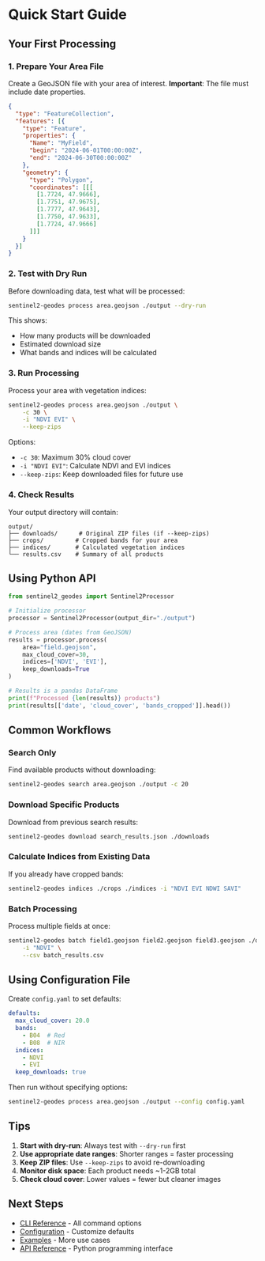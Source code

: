 # Quick Start Guide

## Your First Processing

### 1. Prepare Your Area File

Create a GeoJSON file with your area of interest. **Important**: The file must include date properties.

```json
{
  "type": "FeatureCollection",
  "features": [{
    "type": "Feature",
    "properties": {
      "Name": "MyField",
      "begin": "2024-06-01T00:00:00Z",
      "end": "2024-06-30T00:00:00Z"
    },
    "geometry": {
      "type": "Polygon",
      "coordinates": [[[
        [1.7724, 47.9666],
        [1.7751, 47.9675],
        [1.7777, 47.9643],
        [1.7750, 47.9633],
        [1.7724, 47.9666]
      ]]]
    }
  }]
}
```

### 2. Test with Dry Run

Before downloading data, test what will be processed:

```bash
sentinel2-geodes process area.geojson ./output --dry-run
```

This shows:
- How many products will be downloaded
- Estimated download size
- What bands and indices will be calculated

### 3. Run Processing

Process your area with vegetation indices:

```bash
sentinel2-geodes process area.geojson ./output \
    -c 30 \
    -i "NDVI EVI" \
    --keep-zips
```

Options:
- `-c 30`: Maximum 30% cloud cover
- `-i "NDVI EVI"`: Calculate NDVI and EVI indices
- `--keep-zips`: Keep downloaded files for future use

### 4. Check Results

Your output directory will contain:
```
output/
├── downloads/      # Original ZIP files (if --keep-zips)
├── crops/         # Cropped bands for your area
├── indices/       # Calculated vegetation indices
└── results.csv    # Summary of all products
```

## Using Python API

```python
from sentinel2_geodes import Sentinel2Processor

# Initialize processor
processor = Sentinel2Processor(output_dir="./output")

# Process area (dates from GeoJSON)
results = processor.process(
    area="field.geojson",
    max_cloud_cover=30,
    indices=['NDVI', 'EVI'],
    keep_downloads=True
)

# Results is a pandas DataFrame
print(f"Processed {len(results)} products")
print(results[['date', 'cloud_cover', 'bands_cropped']].head())
```

## Common Workflows

### Search Only

Find available products without downloading:

```bash
sentinel2-geodes search area.geojson ./output -c 20
```

### Download Specific Products

Download from previous search results:

```bash
sentinel2-geodes download search_results.json ./downloads
```

### Calculate Indices from Existing Data

If you already have cropped bands:

```bash
sentinel2-geodes indices ./crops ./indices -i "NDVI EVI NDWI SAVI"
```

### Batch Processing

Process multiple fields at once:

```bash
sentinel2-geodes batch field1.geojson field2.geojson field3.geojson ./output \
    -i "NDVI" \
    --csv batch_results.csv
```

## Using Configuration File

Create `config.yaml` to set defaults:

```yaml
defaults:
  max_cloud_cover: 20.0
  bands:
    - B04  # Red
    - B08  # NIR
  indices:
    - NDVI
    - EVI
  keep_downloads: true
```

Then run without specifying options:

```bash
sentinel2-geodes process area.geojson ./output --config config.yaml
```

## Tips

1. **Start with dry-run**: Always test with `--dry-run` first
2. **Use appropriate date ranges**: Shorter ranges = faster processing
3. **Keep ZIP files**: Use `--keep-zips` to avoid re-downloading
4. **Monitor disk space**: Each product needs ~1-2GB total
5. **Check cloud cover**: Lower values = fewer but cleaner images

## Next Steps

- [CLI Reference](cli.md) - All command options
- [Configuration](configuration.md) - Customize defaults
- [Examples](examples.md) - More use cases
- [API Reference](api.md) - Python programming interface